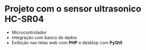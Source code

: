 # Projeto com o sensor ultrasonico HC-SR04
- Microcontrolador
- Integração com banco de dados
- Exibição nas telas web com **PHP** e desktop com **PyQt5**
